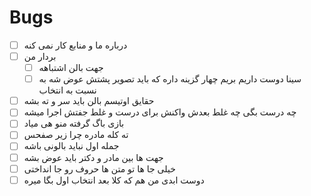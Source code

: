 # Bugs

- [ ] درباره ما و منابع کار نمی کنه
- [ ] بردار من
  - [ ] جهت بالن اشتباهه
  - [ ] سینا دوست داریم بریم چهار گزینه داره که باید تصویر پشتش عوض شه به نسبت به انتخاب
- [ ] حقایق اوتیسم بالن باید سر و ته بشه
- [ ] چه درست بگی چه غلط بعدش واکنش برای درست و غلط جفتش اجرا میشه
- [ ] بازی باگ گرفته منو هی میاد
- [ ] ته کله مادره چرا زیر صفحس
- [ ] جمله اول نباید بالونی باشه
- [ ] جهت ها بین مادر و دکتر باید عوض بشه
- [ ] خیلی جا ها تو متن ها حروف رو جا انداختی
- [ ] دوست ابدی من هم که کلا بعد انتخاب اول بگا میره